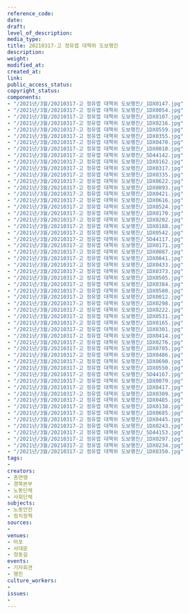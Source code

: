 ```yaml
---
reference_code: 
date: 
draft: 
level_of_description: 
media_type: 
title: 20210317-고 정유엽 대책위 도보행진
description: 
weight: 
modified_at: 
created_at: 
link: 
public_access_status: 
copyright_status: 
components:
- "/2021년/3월/20210317-고 정유엽 대책위 도보행진/_1DX0147.jpg"
- "/2021년/3월/20210317-고 정유엽 대책위 도보행진/_1DX0054.jpg"
- "/2021년/3월/20210317-고 정유엽 대책위 도보행진/_1DX0107.jpg"
- "/2021년/3월/20210317-고 정유엽 대책위 도보행진/_1DX0216.jpg"
- "/2021년/3월/20210317-고 정유엽 대책위 도보행진/_1DX0559.jpg"
- "/2021년/3월/20210317-고 정유엽 대책위 도보행진/_1DX0355.jpg"
- "/2021년/3월/20210317-고 정유엽 대책위 도보행진/_1DX0470.jpg"
- "/2021년/3월/20210317-고 정유엽 대책위 도보행진/_1DX0010.jpg"
- "/2021년/3월/20210317-고 정유엽 대책위 도보행진/_5D44142.jpg"
- "/2021년/3월/20210317-고 정유엽 대책위 도보행진/_1DX0162.jpg"
- "/2021년/3월/20210317-고 정유엽 대책위 도보행진/_1DX0317.jpg"
- "/2021년/3월/20210317-고 정유엽 대책위 도보행진/_1DX0335.jpg"
- "/2021년/3월/20210317-고 정유엽 대책위 도보행진/_1DX0622.jpg"
- "/2021년/3월/20210317-고 정유엽 대책위 도보행진/_1DX0093.jpg"
- "/2021년/3월/20210317-고 정유엽 대책위 도보행진/_1DX0421.jpg"
- "/2021년/3월/20210317-고 정유엽 대책위 도보행진/_1DX0616.jpg"
- "/2021년/3월/20210317-고 정유엽 대책위 도보행진/_1DX0524.jpg"
- "/2021년/3월/20210317-고 정유엽 대책위 도보행진/_1DX0170.jpg"
- "/2021년/3월/20210317-고 정유엽 대책위 도보행진/_1DX0202.jpg"
- "/2021년/3월/20210317-고 정유엽 대책위 도보행진/_1DX0188.jpg"
- "/2021년/3월/20210317-고 정유엽 대책위 도보행진/_1DX0542.jpg"
- "/2021년/3월/20210317-고 정유엽 대책위 도보행진/_5D44117.jpg"
- "/2021년/3월/20210317-고 정유엽 대책위 도보행진/_1DX0171.jpg"
- "/2021년/3월/20210317-고 정유엽 대책위 도보행진/_1DX0087.jpg"
- "/2021년/3월/20210317-고 정유엽 대책위 도보행진/_1DX0041.jpg"
- "/2021년/3월/20210317-고 정유엽 대책위 도보행진/_1DX0433.jpg"
- "/2021년/3월/20210317-고 정유엽 대책위 도보행진/_1DX0373.jpg"
- "/2021년/3월/20210317-고 정유엽 대책위 도보행진/_1DX0505.jpg"
- "/2021년/3월/20210317-고 정유엽 대책위 도보행진/_1DX0384.jpg"
- "/2021년/3월/20210317-고 정유엽 대책위 도보행진/_1DX0580.jpg"
- "/2021년/3월/20210317-고 정유엽 대책위 도보행진/_1DX0012.jpg"
- "/2021년/3월/20210317-고 정유엽 대책위 도보행진/_1DX0298.jpg"
- "/2021년/3월/20210317-고 정유엽 대책위 도보행진/_1DX0222.jpg"
- "/2021년/3월/20210317-고 정유엽 대책위 도보행진/_1DX0531.jpg"
- "/2021년/3월/20210317-고 정유엽 대책위 도보행진/_1DX0165.jpg"
- "/2021년/3월/20210317-고 정유엽 대책위 도보행진/_1DX0301.jpg"
- "/2021년/3월/20210317-고 정유엽 대책위 도보행진/_1DX0414.jpg"
- "/2021년/3월/20210317-고 정유엽 대책위 도보행진/_1DX0276.jpg"
- "/2021년/3월/20210317-고 정유엽 대책위 도보행진/_1DX0705.jpg"
- "/2021년/3월/20210317-고 정유엽 대책위 도보행진/_1DX0486.jpg"
- "/2021년/3월/20210317-고 정유엽 대책위 도보행진/_1DX0690.jpg"
- "/2021년/3월/20210317-고 정유엽 대책위 도보행진/_1DX0550.jpg"
- "/2021년/3월/20210317-고 정유엽 대책위 도보행진/_5D44167.jpg"
- "/2021년/3월/20210317-고 정유엽 대책위 도보행진/_1DX0079.jpg"
- "/2021년/3월/20210317-고 정유엽 대책위 도보행진/_1DX0417.jpg"
- "/2021년/3월/20210317-고 정유엽 대책위 도보행진/_1DX0309.jpg"
- "/2021년/3월/20210317-고 정유엽 대책위 도보행진/_1DX0485.jpg"
- "/2021년/3월/20210317-고 정유엽 대책위 도보행진/_1DX0138.jpg"
- "/2021년/3월/20210317-고 정유엽 대책위 도보행진/_1DX0685.jpg"
- "/2021년/3월/20210317-고 정유엽 대책위 도보행진/_1DX0445.jpg"
- "/2021년/3월/20210317-고 정유엽 대책위 도보행진/_1DX0243.jpg"
- "/2021년/3월/20210317-고 정유엽 대책위 도보행진/_5D44153.jpg"
- "/2021년/3월/20210317-고 정유엽 대책위 도보행진/_1DX0297.jpg"
- "/2021년/3월/20210317-고 정유엽 대책위 도보행진/_1DX0234.jpg"
- "/2021년/3월/20210317-고 정유엽 대책위 도보행진/_1DX0350.jpg"
tags:
- 
creators:
- 총연맹
- 경북본부
- 노동단체
- 사회단체
subjects:
- 노동안전
- 정치정책
sources:
- 
venues:
- 마포
- 서대문
- 정동길
events:
- 기자회견
- 행진
culture_workers:
- 
issues:
- 
---
```

